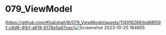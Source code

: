 # 079_ViewModel
(https://github.com/Khalishah18/079_ViewModel/assets/114916268/bd88f591-c8d9-4fb1-a619-6178e5a67cec)![Screenshot 2023-10-25 184855](https://github.com/Khalishah18/079_ViewModel/assets/114916268/c1f7350b-effb-478a-a2b8-cbfcef69f5d5)
